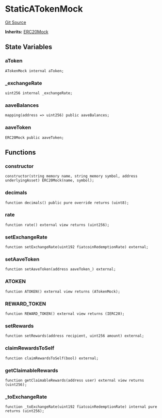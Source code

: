 # StaticATokenMock
[Git Source](https://github.com/larrythecucumber321/protocol/blob/77d337b8595ba96d069ded321419b36a61984170/contracts/plugins/mocks/ATokenMock.sol)

**Inherits:**
[ERC20Mock](/tools/docgen/src/contracts/plugins/mocks/ERC20Mock.sol/contract.ERC20Mock.md)


## State Variables
### aToken

```solidity
ATokenMock internal aToken;
```


### _exchangeRate

```solidity
uint256 internal _exchangeRate;
```


### aaveBalances

```solidity
mapping(address => uint256) public aaveBalances;
```


### aaveToken

```solidity
ERC20Mock public aaveToken;
```


## Functions
### constructor


```solidity
constructor(string memory name, string memory symbol, address underlyingAsset) ERC20Mock(name, symbol);
```

### decimals


```solidity
function decimals() public pure override returns (uint8);
```

### rate


```solidity
function rate() external view returns (uint256);
```

### setExchangeRate


```solidity
function setExchangeRate(uint192 fiatcoinRedemptionRate) external;
```

### setAaveToken


```solidity
function setAaveToken(address aaveToken_) external;
```

### ATOKEN


```solidity
function ATOKEN() external view returns (ATokenMock);
```

### REWARD_TOKEN


```solidity
function REWARD_TOKEN() external view returns (IERC20);
```

### setRewards


```solidity
function setRewards(address recipient, uint256 amount) external;
```

### claimRewardsToSelf


```solidity
function claimRewardsToSelf(bool) external;
```

### getClaimableRewards


```solidity
function getClaimableRewards(address user) external view returns (uint256);
```

### _toExchangeRate


```solidity
function _toExchangeRate(uint192 fiatcoinRedemptionRate) internal pure returns (uint256);
```

